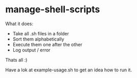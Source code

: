 # manage-shell-scripts

What it does:
- Take all .sh files in a folder
- Sort them alphabetically
- Execute them one after the other
- Log output / error

Thats all :)


Have a lok at example-usage.sh to get an idea how to run it.